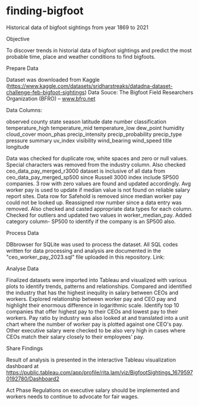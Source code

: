 # finding-bigfoot
Historical data of bigfoot sightings from year 1869 to 2021

Objective

To discover trends in historial data of bigfoot sightings and predict the most probable time, place and weather conditions to find bigfoots.

Prepare Data

Dataset was downloaded from Kaggle (https://www.kaggle.com/datasets/sridharstreaks/datadna-dataset-challenge-feb-bigfoot-sightings) 
Data Souce: The Bigfoot Field Researchers Organization (BFRO) – www.bfro.net 

Data Columns:

observed
county
state	season
latitude
date
number
classification
temperature_high
temperature_mid
temperature_low
dew_point
humidity
cloud_cover
moon_phas
precip_intensity
precip_probability
precip_type
pressure
summary
uv_index
visibility
wind_bearing
wind_speed
title
longitude

Data was checked for duplicate row, white spaces and zero or null values. Special characters was removed from the industry column. Also checked ceo_data_pay_merged_r3000 dataset is inclusive of all data from ceo_data_pay_merged_sp500 since Russell 3000 index include SP500 companies. 3 row with zero values are found and updated accordingly. Avg worker pay is used to update if median value is not found on reliable salary report sites. Data row for Safehold is removed since median worker pay could not be looked up. Reassigned row number since a data entry was removed. Also checked and casted appropriate data types for each column. Checked for outliers and updated two values in worker_median_pay. Added category column- SP500 to identify if the company is an SP500 also.

Process Data

DBbrowser for SQLite was used to process the dataset. All SQL codes written for data processing and analysis are documented in the "ceo_worker_pay_2023.sql" file uploaded in this repository. Link: 

Analyse Data

Finalized datasets were imported into Tableau and visualized with various plots to identify trends, patterns and relationships. Compared and identified the industry that has the highest inequlity in salary between CEOs and workers. Explored relationship between worker pay and CEO pay and highlight their enormous difference in logarithmic scale. Identify top 10 companies that offer highest pay to their CEOs and lowest pay to their workers. Pay ratio by industry was also looked at and translated into a unit chart where the number of worker pay is plotted against one CEO's pay. Other executive salary were checked to be also very high in cases where CEOs match their salary closely to their employees' pay.

Share Findings

Result of analysis is presented in the interactive Tableau visualization dashboard at https://public.tableau.com/app/profile/rita.lam/viz/BigfootSightings_16795970192780/Dashboard2

Act Phase Regulations on executive salary should be implemented and workers needs to continue to advocate for fair wages.
